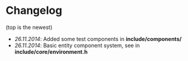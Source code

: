 Changelog
=========

(top is the newest)

* _26.11.2014_: Added some test components in **include/components/**
* _26.11.2014_: Basic entity component system, see in **include/core/environment.h**
